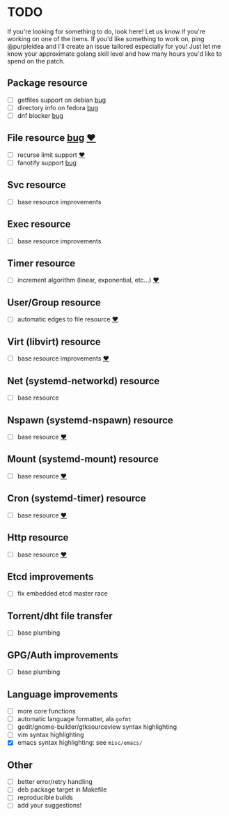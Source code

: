 # TODO
If you're looking for something to do, look here!
Let us know if you're working on one of the items.
If you'd like something to work on, ping @purpleidea and I'll create an issue
tailored especially for you! Just let me know your approximate golang skill
level and how many hours you'd like to spend on the patch.

## Package resource
- [ ] getfiles support on debian [bug](https://github.com/hughsie/PackageKit/issues/118)
- [ ] directory info on fedora [bug](https://github.com/hughsie/PackageKit/issues/117)
- [ ] dnf blocker [bug](https://github.com/hughsie/PackageKit/issues/110)

## File resource [bug](https://github.com/purpleidea/mgmt/issues/64) [:heart:](https://github.com/purpleidea/mgmt/labels/mgmtlove)
- [ ] recurse limit support [:heart:](https://github.com/purpleidea/mgmt/labels/mgmtlove)
- [ ] fanotify support [bug](https://github.com/go-fsnotify/fsnotify/issues/114)

## Svc resource
- [ ] base resource improvements

## Exec resource
- [ ] base resource improvements

## Timer resource
- [ ] increment algorithm (linear, exponential, etc...) [:heart:](https://github.com/purpleidea/mgmt/labels/mgmtlove)

## User/Group resource
- [ ] automatic edges to file resource [:heart:](https://github.com/purpleidea/mgmt/labels/mgmtlove)

## Virt (libvirt) resource
- [ ] base resource improvements [:heart:](https://github.com/purpleidea/mgmt/labels/mgmtlove)

## Net (systemd-networkd) resource
- [ ] base resource

## Nspawn (systemd-nspawn) resource
- [ ] base resource [:heart:](https://github.com/purpleidea/mgmt/labels/mgmtlove)

## Mount (systemd-mount) resource
- [ ] base resource [:heart:](https://github.com/purpleidea/mgmt/labels/mgmtlove)

## Cron (systemd-timer) resource
- [ ] base resource [:heart:](https://github.com/purpleidea/mgmt/labels/mgmtlove)

## Http resource
- [ ] base resource [:heart:](https://github.com/purpleidea/mgmt/labels/mgmtlove)

## Etcd improvements
- [ ] fix embedded etcd master race

## Torrent/dht file transfer
- [ ] base plumbing

## GPG/Auth improvements
- [ ] base plumbing

## Language improvements
- [ ] more core functions
- [ ] automatic language formatter, ala `gofmt`
- [ ] gedit/gnome-builder/gtksourceview syntax highlighting
- [ ] vim syntax highlighting
- [x] emacs syntax highlighting: see `misc/emacs/`

## Other
- [ ] better error/retry handling
- [ ] deb package target in Makefile
- [ ] reproducible builds
- [ ] add your suggestions!
